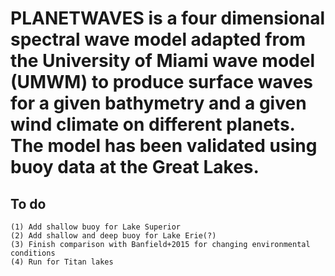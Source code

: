 # PLANETWAVES is a four dimensional spectral wave model adapted from the University of Miami wave model (UMWM) to produce surface waves for a given bathymetry and a given wind climate on different planets. The model has been validated using buoy data at the Great Lakes.

## To do
```
(1) Add shallow buoy for Lake Superior
(2) Add shallow and deep buoy for Lake Erie(?)
(3) Finish comparison with Banfield+2015 for changing environmental conditions
(4) Run for Titan lakes
```
